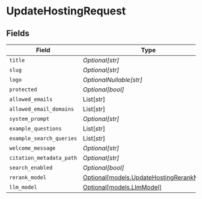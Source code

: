 # UpdateHostingRequest


## Fields

| Field                                                                              | Type                                                                               | Required                                                                           | Description                                                                        |
| ---------------------------------------------------------------------------------- | ---------------------------------------------------------------------------------- | ---------------------------------------------------------------------------------- | ---------------------------------------------------------------------------------- |
| `title`                                                                            | *Optional[str]*                                                                    | :heavy_minus_sign:                                                                 | N/A                                                                                |
| `slug`                                                                             | *Optional[str]*                                                                    | :heavy_minus_sign:                                                                 | N/A                                                                                |
| `logo`                                                                             | *OptionalNullable[str]*                                                            | :heavy_minus_sign:                                                                 | N/A                                                                                |
| `protected`                                                                        | *Optional[bool]*                                                                   | :heavy_minus_sign:                                                                 | N/A                                                                                |
| `allowed_emails`                                                                   | List[*str*]                                                                        | :heavy_minus_sign:                                                                 | N/A                                                                                |
| `allowed_email_domains`                                                            | List[*str*]                                                                        | :heavy_minus_sign:                                                                 | N/A                                                                                |
| `system_prompt`                                                                    | *Optional[str]*                                                                    | :heavy_minus_sign:                                                                 | N/A                                                                                |
| `example_questions`                                                                | List[*str*]                                                                        | :heavy_minus_sign:                                                                 | N/A                                                                                |
| `example_search_queries`                                                           | List[*str*]                                                                        | :heavy_minus_sign:                                                                 | N/A                                                                                |
| `welcome_message`                                                                  | *Optional[str]*                                                                    | :heavy_minus_sign:                                                                 | N/A                                                                                |
| `citation_metadata_path`                                                           | *Optional[str]*                                                                    | :heavy_minus_sign:                                                                 | N/A                                                                                |
| `search_enabled`                                                                   | *Optional[bool]*                                                                   | :heavy_minus_sign:                                                                 | N/A                                                                                |
| `rerank_model`                                                                     | [Optional[models.UpdateHostingRerankModel]](../models/updatehostingrerankmodel.md) | :heavy_minus_sign:                                                                 | N/A                                                                                |
| `llm_model`                                                                        | [Optional[models.LlmModel]](../models/llmmodel.md)                                 | :heavy_minus_sign:                                                                 | N/A                                                                                |